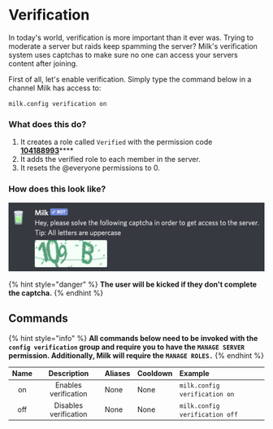 # Verification

In today's world, verification is more important than it ever was. Trying to moderate a server but raids keep spamming the server? Milk's verification system uses captchas to make sure no one can access your servers content after joining.

First of all, let's enable verification. Simply type the command below in a channel Milk has access to:

```text
milk.config verification on
```

### **What does this do?**

1. It creates a role called `Verified` with the permission code[ **104188993**](https://discordapi.com/permissions.html#104188993)\*\*\*\*
2. It adds the verified role to each member in the server.
3. It resets the @everyone permissions to 0.

### **How does this look like?**

![](../.gitbook/assets/milk-captcha.png)

{% hint style="danger" %}
**The user will be kicked if they don't complete the captcha.**
{% endhint %}

## **Commands**

{% hint style="info" %}
**All commands below need to be invoked with the `config verification` group and require you to have the `MANAGE SERVER` permission. Additionally, Milk will require the `MANAGE ROLES.`**
{% endhint %}

| Name | Description | Aliases | Cooldown | Example |
| :---: | :---: | :--- | :--- | :--- |
| on | Enables verification | None | None | `milk.config verification on` |
| off | Disables verification | None | None | `milk.config verification off` |


